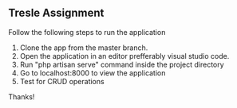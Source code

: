 

## Tresle Assignment

Follow the following steps to run the application

1. Clone the app from the master branch.
2. Open the application in an editor prefferably visual studio code.
3. Run "php artisan serve" command inside the project directory 
4. Go to localhost:8000 to view the application 
5. Test for CRUD operations


Thanks!
